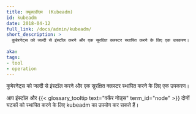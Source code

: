 ```yaml
---
title: क्यूबएडीएम  (Kubeadm)
id: kubeadm
date: 2018-04-12
full_link: /docs/admin/kubeadm/
short_description: >
  कुबेरनेट्स को जल्दी से इंस्टॉल करने और एक सुरक्षित क्लस्टर स्थापित करने के लिए एक उपकरण।
  
aka: 
tags:
- tool
- operation
---
```

 कुबेरनेट्स को जल्दी से इंस्टॉल करने और एक सुरक्षित क्लस्टर स्थापित करने के लिए एक उपकरण।

<!--more--> 

आप इंस्टॉल और {{< glossary_tooltip text="वर्कर नोड्स" term_id="node" >}} दोनों घटकों को स्थापित करने के लिए kubeadm का उपयोग कर सकते हैं।
